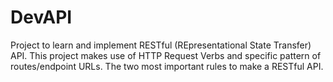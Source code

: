 # DevAPI
Project to learn and implement RESTful (REpresentational State Transfer) API. This project makes use of HTTP Request Verbs and specific pattern of routes/endpoint URLs. The two most important rules to make a RESTful API.
